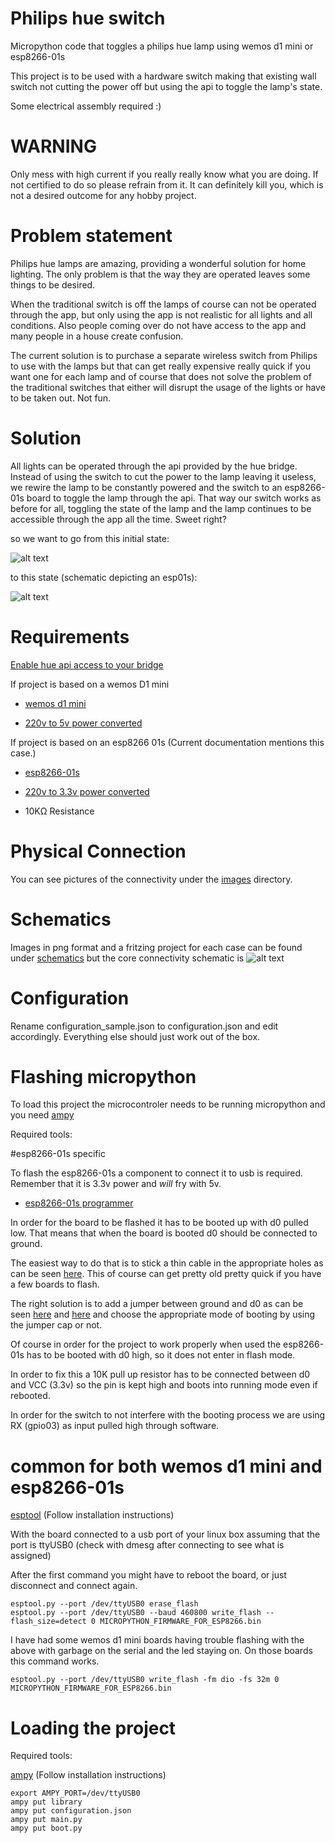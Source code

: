 # Philips hue switch
Micropython code that toggles a philips hue lamp using wemos d1 mini or esp8266-01s

This project is to be used with a hardware switch making that existing wall
switch not cutting the power off but using the api to toggle the lamp's
state.

Some electrical assembly required :)

# WARNING
Only mess with high current if you really really know what you are doing. If
not certified to do so please refrain from it. It can definitely kill you,
which is not a desired outcome for any hobby project.


# Problem statement
Philips hue lamps are amazing, providing a wonderful solution for home
lighting. The only problem is that the way they are operated leaves some
things to be desired.

When the traditional switch is off the lamps of course
can not be operated through the app, but only using the app is not realistic
for all lights and all conditions. Also people coming over do not have access
to the app and many people in a house create confusion.

The current solution is to purchase a separate wireless switch from
Philips to use with the lamps but that can get really expensive really quick
if you want one for each lamp and of course that does not solve the
problem of the traditional switches that either will disrupt the usage of
the lights or have to be taken out. Not fun.

# Solution
All lights can be operated through the api provided by the hue bridge.
Instead of using the switch to cut the power to the lamp leaving it useless,
we rewire the lamp to be constantly powered and the switch to an esp8266-01s
board to toggle the lamp through the api. That way our switch works as before
for all, toggling the state of the lamp and the lamp continues to be
accessible through the app all the time. Sweet right?

so we want to go from this initial state:

![alt text](schematics/initial_state.png "Initial state schematic")

to this state (schematic depicting an esp01s):

![alt text](schematics/esp8266_01s_schem.png "esp01s
schematic")

# Requirements
[Enable hue api access to your bridge](https://www.developers.meethue.com/documentation/getting-started)

If project is based on a wemos D1 mini

* [wemos d1 mini](https://www.aliexpress.com/item/D1-mini-Mini-NodeMcu-4M-bytes-Lua-WIFI-Internet-of-Things-development-board-based-ESP8266-by/32644199530.html)

* [220v to 5v power converted](https://www.aliexpress.com/item/5V-700mA-3-5W-AC-DC-Precision-Buck-Converter-AC-220v-to-5v-DC-step-down/32649591757.html)

If project is based on an esp8266 01s (Current documentation mentions this case.)

* [esp8266-01s](https://www.aliexpress.com/item/New-Version-ESP8266-ESP-01-ESP01-Serial-Wireless-WIFI-Module-Transceiver-Receiver-Board-for-Internet-of/32799606069.html)

* [220v to 3.3v power converted](https://www.aliexpress.com/item/AC-220-V-to-3-3-V-DC-power-supply-module-transformer-module-is-completely-isolated/32768604824.html)

* 10KΩ Resistance

# Physical Connection

You can see pictures of the connectivity under the [images](images) directory.


# Schematics

Images in png format and a fritzing project for each case can be found under 
[schematics](schematics) but the core connectivity schematic is ![alt text](schematics/esp8266_01s_schem.png "final state schematic")


# Configuration

 Rename configuration_sample.json to configuration.json and edit accordingly.
  Everything else should just work out of the box.

# Flashing micropython

To load this project the microcontroler needs to be running micropython and you
need [ampy](https://github.com/adafruit/ampy)

Required tools:

#esp8266-01s specific

To flash the esp8266-01s a component to connect it to usb is required.
Remember that it is 3.3v power and *will* fry with 5v.

* [esp8266-01s programmer](https://www.aliexpress.com/item/ESP01-Programmer-Adapter-UART-GPIO0-ESP-01-Adaptaterr-ESP8266-USB-to-ESP8266-Serial-Wireless-Wifi/32704996344.html)

In order for the board to be flashed it has to be booted up with d0 pulled
low. That means that when the board is booted d0 should be connected to
ground.

The easiest way to do that is to stick a thin cable in the
appropriate holes as can be seen [here](images/IMG_20170519_095341.jpg). This
 of course can get pretty old pretty quick if you have a few boards to flash.


  The right solution is to add a jumper between ground and d0 as can be seen
  [here](images/IMG_20170518_141529.jpg) and [here](images/IMG_20170518_165919.jpg)
and choose the appropriate mode of booting by using the jumper cap or not.

Of course in order for the project to work properly when used the esp8266-01s
 has to be booted with d0 high, so it does not enter in flash mode.

 In order to fix this a 10K pull up resistor has to be connected between d0
 and VCC (3.3v) so the pin is kept high and boots into running mode even if
 rebooted.

 In order for the switch to not interfere with the booting process we are 
 using RX (gpio03) as input pulled high through software.


# common for both wemos d1 mini and esp8266-01s
   [esptool](https://github.com/espressif/esptool) (Follow installation instructions)

  With the board connected to a usb port of your linux box assuming that the
  port is ttyUSB0 (check with dmesg after connecting to see what is assigned)

  After the first command you might have to reboot the board, or just
  disconnect and connect again.

    esptool.py --port /dev/ttyUSB0 erase_flash
    esptool.py --port /dev/ttyUSB0 --baud 460800 write_flash --flash_size=detect 0 MICROPYTHON_FIRMWARE_FOR_ESP8266.bin


  I have had some wemos d1 mini boards having trouble flashing with the above
  with garbage on the serial and the led staying on. On those boards this
  command works.

    esptool.py --port /dev/ttyUSB0 write_flash -fm dio -fs 32m 0 MICROPYTHON_FIRMWARE_FOR_ESP8266.bin


# Loading the project

Required tools:

   [ampy](https://github.com/adafruit/ampy) (Follow installation instructions)

    export AMPY_PORT=/dev/ttyUSB0
    ampy put library
    ampy put configuration.json
    ampy put main.py
    ampy put boot.py
